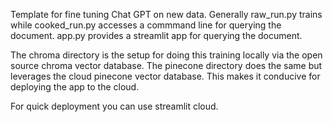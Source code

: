 Template for fine tuning Chat GPT on new data. Generally raw_run.py trains while cooked_run.py accesses a commmand line for querying the document. app.py provides a streamlit app for querying the document. 

The chroma directory is the setup for doing this training locally via the open source chroma vector database. The pinecone directory does the same but leverages the cloud pinecone vector database. This makes it conducive for deploying the app to the cloud.

For quick deployment you can use streamlit cloud. 


